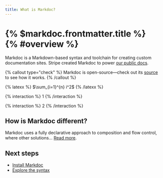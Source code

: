 ```yaml
---
title: What is Markdoc?
---
```


# {% $markdoc.frontmatter.title %} {% #overview %}

Markdoc is a Markdown-based syntax and toolchain for creating custom documentation sites. Stripe created Markdoc to power [our public docs](http://stripe.com/docs).

{% callout type="check" %}
Markdoc is open-source—check out its [source](http://github.com/markdoc/markdoc) to see how it works.
{% /callout %}

{% latexx %}
$\sum_{i=1}^{n} i^2$
{% /latexx %}

{% interaction %}
1
{% /interaction %}

{% interaction %}
2
{% /interaction %}

## How is Markdoc different?

Markdoc uses a fully declarative approach to composition and flow control, where other solutions… [Read more](/docs/overview).

## Next steps
- [Install Markdoc](/docs/getting-started)
- [Explore the syntax](/docs/syntax)

